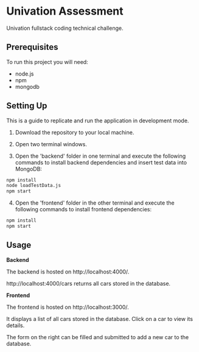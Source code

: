 # Univation Assessment

Univation fullstack coding technical challenge. 

## Prerequisites

To run this project you will need:
- node.js
- npm
- mongodb

## Setting Up
This is a guide to replicate and run the application in development mode.

1. Download the repository to your local machine.

2. Open two terminal windows.

3. Open the 'backend' folder in one terminal and execute the following commands to install backend dependencies and insert test data into MongoDB:
```bash
npm install
node loadTestData.js
npm start
```
4. Open the 'frontend' folder in the other terminal and execute the following commands to install frontend dependencies:
```bash
npm install
npm start
```

## Usage

**Backend**

The backend is hosted on http://localhost:4000/.

http://localhost:4000/cars returns all cars stored in the database.

**Frontend**

The frontend is hosted on http://localhost:3000/.

It displays a list of all cars stored in the database. Click on a car to view its details.

The form on the right can be filled and submitted to add a new car to the database.

